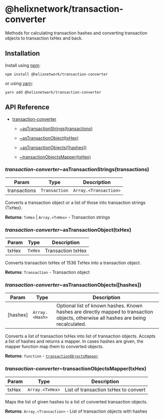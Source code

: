 # @helixnetwork/transaction-converter

Methods for calculating transaction hashes and converting transaction objects to transaction txHex and back.

## Installation

Install using [npm](https://www.npmjs.org/):
```
npm install @helixnetwork/transaction-converter
```

or using [yarn](https://yarnpkg.com/):

```
yarn add @helixnetwork/transaction-converter
```

## API Reference

    
* [transaction-converter](#module_transaction-converter)

    * [~asTransactionStrings(transactions)](#module_transaction-converter..asTransactionStrings)

    * [~asTransactionObject(txHex)](#module_transaction-converter..asTransactionObject)

    * [~asTransactionObjects([hashes])](#module_transaction-converter..asTransactionObjects)

    * [~transactionObjectsMapper(txHex)](#module_transaction-converter..transactionObjectsMapper)


<a name="module_transaction-converter..asTransactionStrings"></a>

### *transaction-converter*~asTransactionStrings(transactions)

| Param | Type | Description |
| --- | --- | --- |
| transactions | <code>Transaction</code> | <code>Array.&lt;Transaction&gt;</code> | Transaction object(s) |

Converts a transaction object or a list of those into transaction strings (TxHex).

**Returns**: <code>TxHex</code> \| <code>Array.&lt;TxHex&gt;</code> - Transaction strings  
<a name="module_transaction-converter..asTransactionObject"></a>

### *transaction-converter*~asTransactionObject(txHex)

| Param | Type | Description |
| --- | --- | --- |
| txHex | <code>TxHex</code> | Transaction txHex |

Converts transaction txHex of 1536 TxHex into a transaction object.

**Returns**: <code>Transaction</code> - Transaction object  
<a name="module_transaction-converter..asTransactionObjects"></a>

### *transaction-converter*~asTransactionObjects([hashes])

| Param | Type | Description |
| --- | --- | --- |
| [hashes] | <code>Array.&lt;Hash&gt;</code> | Optional list of known hashes. Known hashes are directly mapped to transaction objects, otherwise all hashes are being recalculated. |

Converts a list of transaction txHex into list of transaction objects.
Accepts a list of hashes and returns a mapper. In cases hashes are given,
the mapper function map them to converted objects.

**Returns**: <code>function</code> - [`transactionObjectsMapper`](#module_transaction.transactionObjectsMapper)  
<a name="module_transaction-converter..transactionObjectsMapper"></a>

### *transaction-converter*~transactionObjectsMapper(txHex)

| Param | Type | Description |
| --- | --- | --- |
| txHex | <code>Array.&lt;TxHex&gt;</code> | List of transaction txHex to convert |

Maps the list of given hashes to a list of converted transaction objects.

**Returns**: <code>Array.&lt;Transaction&gt;</code> - List of transaction objects with hashes  
